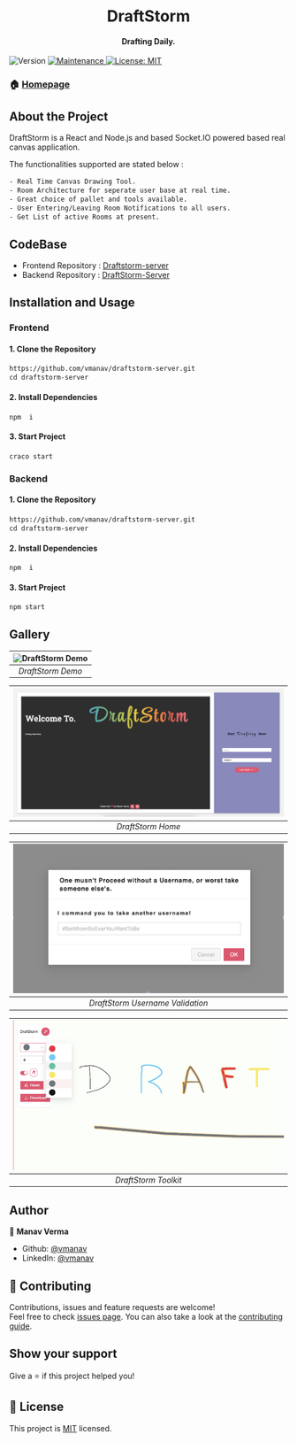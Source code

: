 <h1 align="center">DraftStorm</h1>
<h4 align="center">Drafting Daily.</h4>

<p>
  <img alt="Version" src="https://img.shields.io/badge/version-0.1.0-blue.svg?cacheSeconds=2592000" />
  <a href="https://github.com/vmanav/draftstorm-server/graphs/commit-activity" target="_blank">
    <img alt="Maintenance" src="https://img.shields.io/badge/Maintained%3F-yes-green.svg" />
  </a>
  <a href="https://github.com/vmanav/draftstorm-server/blob/master/LICENSE" target="_blank">
    <img alt="License: MIT" src="https://img.shields.io/github/license/vmanav/draftstorm-server" />
  </a>
</p>

### 🏠 [Homepage](https://github.com/vmanav/draftstorm-server#readme)

## About the Project

DraftStorm is a React and Node.js and based Socket.IO powered based real canvas application.
<br/>

The functionalities supported are stated below :

```
- Real Time Canvas Drawing Tool.
- Room Architecture for seperate user base at real time.
- Great choice of pallet and tools available.
- User Entering/Leaving Room Notifications to all users.
- Get List of active Rooms at present.
```

## CodeBase

- Frontend Repository : [Draftstorm-server](https://github.com/vmanav/draftstorm-client)
  <br/>
- Backend Repository : [DraftStorm-Server](#)

## Installation and Usage

### Frontend

#### 1. Clone the Repository

    https://github.com/vmanav/draftstorm-server.git
    cd draftstorm-server

#### 2. Install Dependencies

    npm  i

#### 3. Start Project

    craco start

### Backend

#### 1. Clone the Repository

    https://github.com/vmanav/draftstorm-server.git
    cd draftstorm-server

#### 2. Install Dependencies

    npm  i

#### 3. Start Project

    npm start

## Gallery

| ![DraftStorm Demo](/public/Demo.gif) |
| :----------------------------------: |
|          _DraftStorm Demo_           |

| ![DraftStorm Home](/public/home.png) |
| :----------------------------------: |
|          _DraftStorm Home_           |

| ![DraftStorm Username Validation](/public/validation.png) |
| :-------------------------------------------------------: |
|             _DraftStorm Username Validation_              |

| ![DraftStorm Toolkit](/public/toolkit.png) |
| :----------------------------------------: |
|            _DraftStorm Toolkit_            |

## Author

👤 **Manav Verma**

- Github: [@vmanav](https://github.com/vmanav)
- LinkedIn: [@vmanav](https://linkedin.com/in/vmanav)

## 🤝 Contributing

Contributions, issues and feature requests are welcome!<br />Feel free to check [issues page](https://github.com/vmanav/draftstorm-server/issues). You can also take a look at the [contributing guide](https://github.com/vmanav/draftstorm-server/blob/master/CONTRIBUTING.md).

## Show your support

Give a ⭐️ if this project helped you!

## 📝 License

This project is [MIT](https://github.com/vmanav/draftstorm-server/blob/master/LICENSE) licensed.
